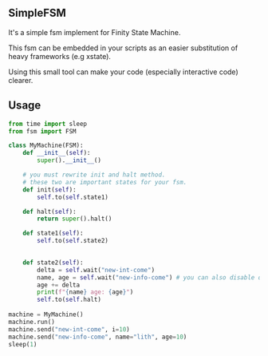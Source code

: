 ## SimpleFSM

It's a simple fsm implement for Finity State Machine.

This fsm can be embedded in your scripts as an easier substitution of heavy frameworks (e.g xstate).

Using this small tool can make your code (especially interactive code) clearer.

## Usage

```python
from time import sleep
from fsm import FSM 

class MyMachine(FSM):
    def __init__(self):
        super().__init__()

    # you must rewrite init and halt method.
    # these two are important states for your fsm.
    def init(self):
        self.to(self.state1)

    def halt(self):
        return super().halt()

    def state1(self):
        self.to(self.state2)
    

    def state2(self):
        delta = self.wait("new-int-come")
        name, age = self.wait("new-info-come") # you can also disable quick unpack to receive a dict
        age += delta
        print(f"{name} age: {age}")
        self.to(self.halt)
    
machine = MyMachine()
machine.run()
machine.send("new-int-come", i=10)
machine.send("new-info-come", name="lith", age=10)
sleep(1)
```
